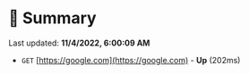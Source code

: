 # 📖 Summary
Last updated: **11/4/2022, 6:00:09 AM**

- `GET` [https://google.com](https://google.com) - **Up** (202ms)
